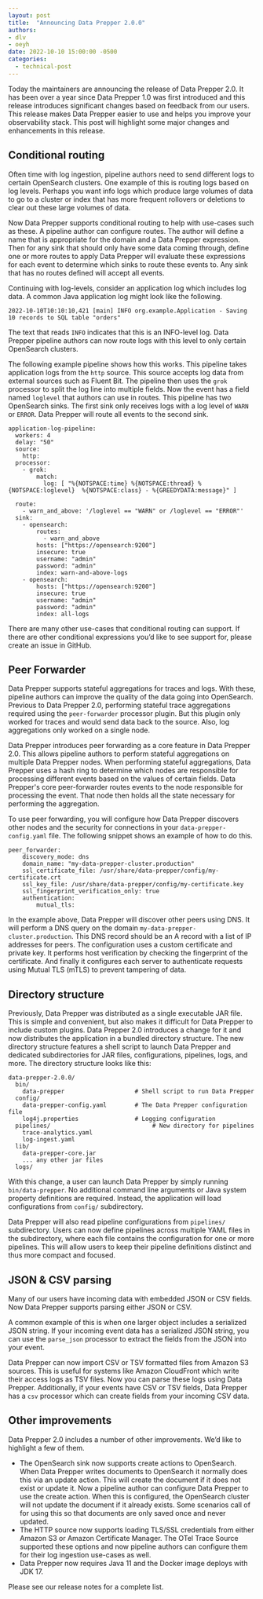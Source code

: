 ```yaml
---
layout: post
title:  "Announcing Data Prepper 2.0.0"
authors:
- dlv
- oeyh
date: 2022-10-10 15:00:00 -0500
categories:
  - technical-post
---
```


Today the maintainers are announcing the release of Data Prepper 2.0. It has been over a year since Data Prepper 1.0 was first introduced
and this release introduces significant changes based on feedback from our users. This release makes Data Prepper easier to use and helps 
you improve your observability stack. This post will highlight some major changes and enhancements in this release.

## Conditional routing

Often time with log ingestion, pipeline authors need to send different logs to certain OpenSearch clusters. One example of this is routing logs based on log levels. 
Perhaps you want info logs which produce large volumes of data to go to a cluster or index that has more frequent rollovers or deletions to clear out these large volumes of data.

Now Data Prepper supports conditional routing to help with use-cases such as these. A pipeline author can configure routes. 
The author will define a name that is appropriate for the domain and a Data Prepper expression. 
Then for any sink that should only have some data coming through, define one or more routes to apply Data Prepper will evaluate 
these expressions for each event to determine which sinks to route these events to. Any sink that has no routes defined will accept all events.

Continuing with log-levels, consider an application log which includes log data. A common Java application log might look like the following.

```
2022-10-10T10:10:10,421 [main] INFO org.example.Application - Saving 10 records to SQL table "orders"
```

The text that reads `INFO` indicates that this is an INFO-level log. Data Prepper pipeline authors can now route logs with this level to only certain OpenSearch clusters.

The following example pipeline shows how this works. This pipeline takes application logs from the `http` source. This source 
accepts log data from external sources such as Fluent Bit. The pipeline then uses the `grok` processor to split the log line into multiple fields. 
Now the event has a field named `loglevel` that authors can use in routes. This pipeline has two OpenSearch sinks. The first sink only receives 
logs with a log level of `WARN` or `ERROR`. Data Prepper will route all events to the second sink.

```
application-log-pipeline:
  workers: 4
  delay: "50"
  source:
    http:
  processor:
    - grok:
        match:
          log: [ "%{NOTSPACE:time} %{NOTSPACE:thread} %{NOTSPACE:loglevel}  %{NOTSPACE:class} - %{GREEDYDATA:message}" ]

  route:
    - warn_and_above: '/loglevel == "WARN" or /loglevel == "ERROR"'
  sink:
    - opensearch:
        routes:
          - warn_and_above
        hosts: ["https://opensearch:9200"]
        insecure: true
        username: "admin"
        password: "admin"
        index: warn-and-above-logs
    - opensearch:
        hosts: ["https://opensearch:9200"]
        insecure: true
        username: "admin"
        password: "admin"
        index: all-logs
```

There are many other use-cases that conditional routing can support. If there are other conditional expressions 
you’d like to see support for, please create an issue in GitHub.

## Peer Forwarder

Data Prepper supports stateful aggregations for traces and logs. With these, pipeline authors can improve the quality of the data going into OpenSearch. 
Previous to Data Prepper 2.0, performing stateful trace aggregations required using the `peer-forwarder` processor plugin. 
But this plugin only worked for traces and would send data back to the source. Also, log aggregations only worked on a single node.

Data Prepper introduces peer forwarding as a core feature in Data Prepper 2.0. This allows pipeline authors to perform stateful 
aggregations on multiple Data Prepper nodes. When performing stateful aggregations, Data Prepper uses a hash ring to determine 
which nodes are responsible for processing different events based on the values of certain fields. Data Prepper's core peer-forwarder 
routes events to the node responsible for processing the event. That node then holds all the state necessary for performing the aggregation.

To use peer forwarding, you will configure how Data Prepper discovers other nodes and the security for connections in your 
`data-prepper-config.yaml` file. The following snippet shows an example of how to do this.

```
peer_forwarder:
    discovery_mode: dns
    domain_name: "my-data-prepper-cluster.production"
    ssl_certificate_file: /usr/share/data-prepper/config/my-certificate.crt
    ssl_key_file: /usr/share/data-prepper/config/my-certificate.key
    ssl_fingerprint_verification_only: true
    authentication:
        mutual_tls:
```

In the example above, Data Prepper will discover other peers using DNS. It will perform a DNS query on the domain `my-data-prepper-cluster.production`.
This DNS record should be an A record with a list of IP addresses for peers. The configuration uses a custom certificate and private key. 
It performs host verification by checking the fingerprint of the certificate. And finally it configures each server to authenticate requests using 
Mutual TLS (mTLS) to prevent tampering of data.

## Directory structure

Previously, Data Prepper was distributed as a single executable JAR file. This is simple and convenient, but also makes it difficult for Data Prepper 
to include custom plugins. Data Prepper 2.0 introduces a change for it and now distributes the application in a bundled directory structure. 
The new directory structure features a shell script to launch Data Prepper and dedicated subdirectories for JAR files, configurations, pipelines, logs, and more. 
The directory structure looks like this:

```
data-prepper-2.0.0/
  bin/
    data-prepper                    # Shell script to run Data Prepper
  config/
    data-prepper-config.yaml        # The Data Prepper configuration file
    log4j.properties                # Logging configuration
  pipelines/                             # New directory for pipelines
    trace-analytics.yaml
    log-ingest.yaml
  lib/
    data-prepper-core.jar
    ... any other jar files
  logs/
```

With this change, a user can launch Data Prepper by simply running `bin/data-prepper`. No additional command line arguments or Java system property definitions 
are required. Instead, the application will load configurations from `config/` subdirectory.

Data Prepper will also read pipeline configurations from `pipelines/` subdirectory.  Users can now define pipelines across 
multiple YAML files in the subdirectory, where each file contains the configuration for one or more pipelines. This will 
allow users to keep their pipeline definitions distinct and thus more compact and focused. 

## JSON & CSV parsing

Many of our users have incoming data with embedded JSON or CSV fields. Now Data Prepper supports parsing either JSON or CSV.

A common example of this is when one larger object includes a serialized JSON string. If your incoming event data has a 
serialized JSON string, you can use the `parse_json` processor to extract the fields from the JSON into your event.

Data Prepper can now import CSV or TSV formatted files from Amazon S3 sources. This is useful for systems like Amazon CloudFront 
which write their access logs as TSV files. Now you can parse these logs using Data Prepper. Additionally, if your events have 
CSV or TSV fields, Data Prepper has a `csv` processor which can create fields from your incoming CSV data.

## Other improvements

Data Prepper 2.0 includes a number of other improvements. We’d like to highlight a few of them.

* The OpenSearch sink now supports create actions to OpenSearch. When Data Prepper writes documents to OpenSearch it normally does this via an update action. This will create the document if it does not exist or update it. Now a pipeline author can configure Data Prepper to use the create action. When this is configured, the OpenSearch cluster will not update the document if it already exists. Some scenarios call of for using this so that documents are only saved once and never updated.
* The HTTP source now supports loading TLS/SSL credentials from either Amazon S3 or Amazon Certificate Manager. The OTel Trace Source supported these options and now pipeline authors can configure them for their log ingestion use-cases as well.
* Data Prepper now requires Java 11 and the Docker image deploys with JDK 17.

Please see our release notes for a complete list.

